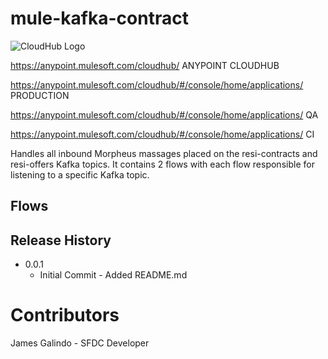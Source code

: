 # mule-kafka-contract

> 


![CloudHub Logo][cloudhub-image]

<https://anypoint.mulesoft.com/cloudhub/> ANYPOINT CLOUDHUB

<https://anypoint.mulesoft.com/cloudhub/#/console/home/applications/>  PRODUCTION

<https://anypoint.mulesoft.com/cloudhub/#/console/home/applications/>  QA

<https://anypoint.mulesoft.com/cloudhub/#/console/home/applications/>  CI


Handles all inbound Morpheus massages placed on the resi-contracts and resi-offers Kafka topics. It contains 2 flows with each flow responsible for listening to a specific Kafka topic. 

## Flows



## Release History

* 0.0.1
    * Initial Commit - Added README.md


<!-- Markdown link & img dfn's -->
[cloudhub-image]: https://blogs.mulesoft.com/wp-content/uploads/2012/07/CloudHub_logo_white_skinny.png


# Contributors
James Galindo - SFDC Developer
